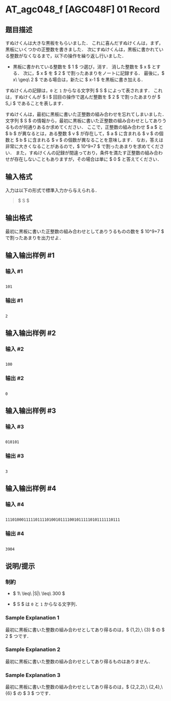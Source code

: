 # AT_agc048_f [AGC048F] 01 Record

## 题目描述

[problemUrl]: https://atcoder.jp/contests/agc048/tasks/agc048_f

すぬけくんは大きな黒板をもらいました． これに喜んだすぬけくんは，まず，黒板にいくつかの正整数を書きました． 次にすぬけくんは，黒板に書かれている整数がなくなるまで，以下の操作を繰り返し行いました．

- 黒板に書かれている整数を $ 1 $ つ選び，消す． 消した整数を $ x $ とする． 次に，$ x $ を $ 2 $ で割ったあまりをノートに記録する． 最後に，$ x\ \geq\ 2 $ である場合は，新たに $ x-1 $ を黒板に書き加える．

すぬけくんの記録は，`0` と `1` からなる文字列 $ S $ によって表されます． これは，すぬけくんが $ i $ 回目の操作で選んだ整数を $ 2 $ で割ったあまりが $ S_i $ であることを表します．

すぬけくんは，最初に黒板に書いた正整数の組み合わせを忘れてしまいました． 文字列 $ S $ の情報から，最初に黒板に書いた正整数の組み合わせとしてありうるものが何通りあるか求めてください． ここで，正整数の組み合わせ $ a $ と $ b $ が異なるとは，ある整数 $ v $ が存在して，$ a $ に含まれる $ v $ の個数と $ b $ に含まれる $ v $ の個数が異なることを意味します． なお，答えは非常に大きくなることがあるので，$ 10^9+7 $ で割ったあまりを求めてください． また，すぬけくんの記録が間違っており，条件を満たす正整数の組み合わせが存在しないこともありますが，その場合は単に $ 0 $ と答えてください．

## 输入格式

入力は以下の形式で標準入力から与えられる．

> $ S $

## 输出格式

最初に黒板に書いた正整数の組み合わせとしてありうるものの数を $ 10^9+7 $ で割ったあまりを出力せよ．

## 输入输出样例 #1

### 输入 #1

```
101
```

### 输出 #1

```
2
```

## 输入输出样例 #2

### 输入 #2

```
100
```

### 输出 #2

```
0
```

## 输入输出样例 #3

### 输入 #3

```
010101
```

### 输出 #3

```
3
```

## 输入输出样例 #4

### 输入 #4

```
11101000111110111101001011110010111110101111110111
```

### 输出 #4

```
3904
```

## 说明/提示

### 制約

- $ 1\ \leq\ |S|\ \leq\ 300 $
- $ S $ は `0` と `1` からなる文字列．

### Sample Explanation 1

最初に黒板に書いた整数の組み合わせとしてあり得るのは，$ \{1,2\},\ \{3\} $ の $ 2 $ つです．

### Sample Explanation 2

最初に黒板に書いた整数の組み合わせとしてあり得るものはありません．

### Sample Explanation 3

最初に黒板に書いた整数の組み合わせとしてあり得るのは，$ \{2,2,2\},\ \{2,4\},\ \{6\} $ の $ 3 $ つです．